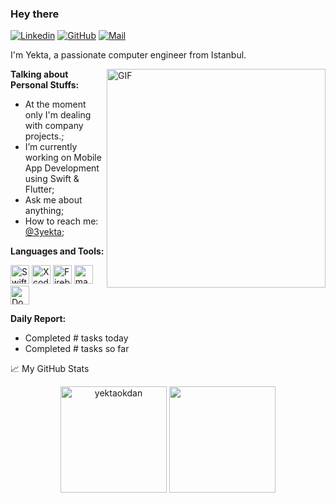 ### Hey there 
[![Linkedin](https://img.shields.io/badge/Linkedin-000?style=flat&logoColor=blue&logo=linkedin)](https://www.linkedin.com/in/yektaokdan)
[![GitHub](https://img.shields.io/badge/-GitHub-000?style=flat&logo=github)](https://www.github.com/yektaokdan)
[![Mail](https://img.shields.io/badge/Mail-000?style=flat&logoColor=red&logo=gmail)](mailto:yektaokdan@gmail.com)




I'm Yekta, a passionate computer engineer from Istanbul.

  <img align="right" alt="GIF" src="https://media.giphy.com/media/HPu8bxH13Zr1sAHWe3/giphy.gif" width="350" height="350" style= "border=5px solid black" />
  
**Talking about Personal Stuffs:**

- At the moment only I'm dealing with company projects.;
- I’m currently working on Mobile App Development using Swift & Flutter; 
- Ask me about anything;
- How to reach me: [@3yekta](https://www.instagram.com/3yekta/);

**Languages and Tools:**  

<p align="left">
<a href="https://developer.apple.com/swift/" target="_blank" rel="noreferrer"><img src="https://raw.githubusercontent.com/danielcranney/readme-generator/main/public/icons/skills/swift-colored.svg" width="30" height="30" alt="Swift" /></a> 
<a href="https://developer.apple.com/xcode/" target="_blank" rel="noreferrer"><img src="https://raw.githubusercontent.com/danielcranney/readme-generator/main/public/icons/skills/xcode-colored.svg" width="30" height="30" alt="Xcode" /></a> 
<a href="https://firebase.google.com/" target="_blank" rel="noreferrer"><img src="https://raw.githubusercontent.com/danielcranney/readme-generator/main/public/icons/skills/firebase-colored.svg" width="30" height="30" alt="Firebase" /></a> 
<a href="https://www.apple.com/macos" target="_blank" rel="noreferrer"><img src="https://raw.githubusercontent.com/danielcranney/readme-generator/main/public/icons/skills/macos-colored.svg" width="30" height="30" alt="macOS" /></a> 
<a href="https://www.docker.com/" target="_blank" rel="noreferrer"><img src="https://raw.githubusercontent.com/danielcranney/readme-generator/main/public/icons/skills/docker-colored.svg" width="30" height="30" alt="Docker" /></a>
</p>




 **Daily Report:**
<!-- TODO-IST:START -->
  - Completed # tasks today           
  - Completed # tasks so far
<!-- TODO-IST:END -->






📈 My GitHub Stats

<p align="center"> 
<img height="170em" src="https://github-readme-stats.vercel.app/api?username=yektaokdan&show_icons=true&theme=midnight-purple" alt="yektaokdan" />
<img height="170em" src="https://github-readme-stats-eight-theta.vercel.app/api/top-langs/?username=yektaokdan&layout=compact&langs_count=8&theme=midnight-purple"/>
</p>
